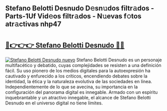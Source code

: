 ## Stefano Belotti Desnudo D𝚎sn𝚞dos filtr𝚊dos - Parts-1Uf Vid𝚎os filtr𝚊dos - N𝚞evas f𝚘tos atr𝚊ctivas nhp47

# <h2><a href="http://mb4s2x.tromn.icu/?c=Stefano+Belotti+Desnudo">🔗👉👉👉 Stefano Belotti Desnudo 🔗🔗</a></h2>

[![Stefano Belotti Desnudo nuevo](https://i.imgur.com/pEAQMta.gif)](http://mb4s2x.tromn.icu/?c=Stefano+Belotti+Desnudo)
Stefano Belotti Desnudo es un personaje multifacético y debatido, cuyas complejidades se resisten a una definición fácil.  Su uso pionero de los medios digitales para la autoexpresión ha cautivado y enfurecido a los críticos, encendiendo debates sobre la identidad, la ética y la naturaleza evolutiva de las sociedades en línea. Independientemente de lo que se avecina, su importancia en la configuración del panorama digital es innegable. Armado con un espíritu inquebrantable y un atractivo innegable, el alcance de Stefano Belotti Desnudo en el universo digital no tiene límites.
